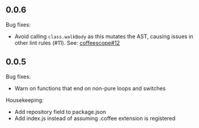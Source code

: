 ## 0.0.6

Bug fixes:
  - Avoid calling `class.walkBody` as this mutates the AST, causing issues in
    other lint rules (#11). See:
    [coffeescope#12](https://github.com/za-creature/coffeescope/issues/12)

## 0.0.5

Bug fixes:
  - Warn on functions that end on non-pure loops and switches

Housekeeping:
  - Add repository field to package.json
  - Add index.js instead of assuming .coffee extension is registered
